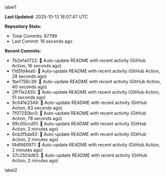 
label1 
<!-- ACTIVITY_START -->
**Last Updated:** 2025-10-13 16:07:47 UTC

**Repository Stats:**
- Total Commits: 87799
- Last Commit: 16 seconds ago

**Recent Commits:**
- 7b2efa0722: 🤖 Auto-update README with recent activity (GitHub Action, 16 seconds ago)
- f1d5fd4ea5: 🤖 Auto-update README with recent activity (GitHub Action, 28 seconds ago)
- 1be1756c39: 🤖 Auto-update README with recent activity (GitHub Action, 40 seconds ago)
- 2ff71e2455: 🤖 Auto-update README with recent activity (GitHub Action, 51 seconds ago)
- 9c041e2348: 🤖 Auto-update README with recent activity (GitHub Action, 63 seconds ago)
- 7f07250bc0: 🤖 Auto-update README with recent activity (GitHub Action, 78 seconds ago)
- 99c00ccd51: 🤖 Auto-update README with recent activity (GitHub Action, 2 minutes ago)
- 6cb2f5da92: 🤖 Auto-update README with recent activity (GitHub Action, 2 minutes ago)
- f4df460971: 🤖 Auto-update README with recent activity (GitHub Action, 2 minutes ago)
- 37c2503d83: 🤖 Auto-update README with recent activity (GitHub Action, 2 minutes ago)
<!-- ACTIVITY_END -->

label2

